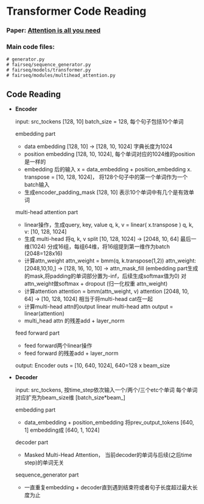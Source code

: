 # Transformer Code Reading 

### Paper: [Attention is all you need](https://arxiv.org/pdf/1706.03762.pdf)
### Main code files:
```
# generator.py
# fairseq/sequence_generator.py
# fairseq/models/transformer.py
# fairseq/modules/multihead_attention.py
```
## Code Reading 

- **Encoder**

    input: src_tockens [128, 10]
    batch_size = 128, 每个句子包括10个单词

    embedding part
    - data embedding
      [128, 10]  -> [128, 10, 1024] 字典长度为1024
    - position embedding
      [128, 10, 1024], 每个单词对应的1024维的position是一样的
    - embedding 后的输入
      x = data_embedding + position_embedding
      x. transpose = [10, 128, 1024]， 将128个句子中的第一个单词作为一个batch输入
    - 生成encoder_padding_mask
      [128, 10] 表示10个单词中有几个是有效单词

    multi-head attention part
    - linear操作，生成query, key, value
      q, k, v = linear( x.transpose )
      q, k, v: [10, 128, 1024]
    - 生成 multi-head
      将q, k, v split  [10, 128, 1024] -> [2048, 10, 64]
      最后一维(1024) 分成16组，每组64维，将16组提到第一维作为batch (2048=128x16)
    - 计算attn_weight
      attn_weight = bmm(q, k.transpose(1,2))
      attn_weight:  [2048,10,10,] -> [128, 16, 10, 10] -> attn_mask_fill 
      (embedding part生成的mask,将padding的单词部分置为-inf，后续生成softmax值为0)
      对attn_weight做softmax + dropout (归一化权重 attn_weight)
    - 计算attention
      attention = bmm(attn_weight, v)
      attention [2048, 10, 64] -> [10, 128, 1024] 相当于将multi-head cat在一起
    - 计算multi-head attn的output linear
      multi-head attn output = linear(attention)
    - multi_head attn 的残差add + layer_norm
    
    feed forward part
    - feed forward两个linear操作
    - feed forward 的残差add + layer_norm

    output: Encoder outs = [10, 640, 1024], 640=128 x beam_size


- **Decoder**

    input: src_tockens, 按time_step依次输入一个/两个/三个etc个单词
           每个单词对应扩充为beam_size维 [batch_size*beam_]

    embedding part
    - data_embedding + position_embedding
      将prev_output_tokens [640, 1] embedding成 [640, 1, 1024]

    decoder part
    - Masked Multi-Head Attention， 当前decoder的单词与后续(之后time step)的单词无关

    sequence_generator part
    - 一直重复embedding + decoder直到遇到结束符或者句子长度超过最大长度为止

